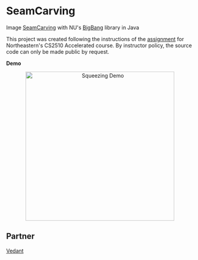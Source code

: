 # SeamCarving

Image [SeamCarving](https://en.wikipedia.org/wiki/Seam_carving) with NU's [BigBang](https://course.ccs.neu.edu/cs2510h/image-doc.html) library in Java

This project was created following the instructions of the [assignment](https://github.com/h0rban/SeamCarving/blob/master/assignment.pdf) for Northeastern's CS2510 Accelerated course. By instructor policy, the source code can only be made public by request.

**Demo**

<p align="center">
  <img src="https://github.com/h0rban/SeamCarving/blob/master/squeezing.gif" alt="Squeezing Demo" height="400"/>
</p>

## Partner
[Vedant](https://github.com/vrautela)
